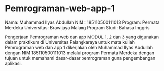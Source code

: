 # Pemrograman-web-app-1
Nama: Muhammad Ilyas Abdullah
NIM : 185110500111013
Program: Permata Merdeka
Universitas: Brawijaya Malang
Program Studi: Bahasa Inggris

Pengerjaan Pemrograman web dan app MODUL 1, 2 dan 3 yang digunakan dalam praktikum di Universitas Palangkaraya untuk mata kuliah Pemrograman web dan app 1
dikerjakan oleh Muhammad Ilyas Abdullah dengan NIM 185110500111013 melalui program Permata Merdeka dengan tujuan untuk memahami dasar-dasar pemrograman guna pengembangan aplikasi.
